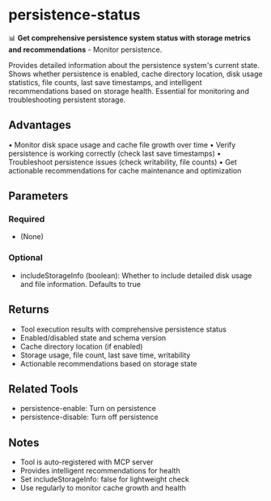# persistence-status

📊 **Get comprehensive persistence system status with storage metrics and recommendations** - Monitor persistence.

Provides detailed information about the persistence system's current state. Shows whether persistence is enabled, cache directory location, disk usage statistics, file counts, last save timestamps, and intelligent recommendations based on storage health. Essential for monitoring and troubleshooting persistent storage.

## Advantages

• Monitor disk space usage and cache file growth over time
• Verify persistence is working correctly (check last save timestamps)
• Troubleshoot persistence issues (check writability, file counts)
• Get actionable recommendations for cache maintenance and optimization

## Parameters

### Required
- (None)

### Optional
- includeStorageInfo (boolean): Whether to include detailed disk usage and file information. Defaults to true

## Returns

- Tool execution results with comprehensive persistence status
- Enabled/disabled state and schema version
- Cache directory location (if enabled)
- Storage usage, file count, last save time, writability
- Actionable recommendations based on storage state

## Related Tools

- persistence-enable: Turn on persistence
- persistence-disable: Turn off persistence

## Notes

- Tool is auto-registered with MCP server
- Provides intelligent recommendations for health
- Set includeStorageInfo: false for lightweight check
- Use regularly to monitor cache growth and health

